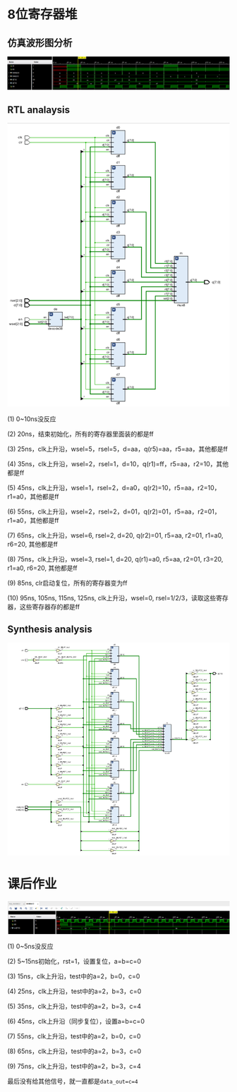 # 8位寄存器堆

## 仿真波形图分析

![zz](./lab2_sim.PNG)

## RTL analaysis

![zz](./lab2_rtl.PNG)


(1) 0~10ns没反应

(2) 20ns，结束初始化，所有的寄存器里面装的都是ff

(3) 25ns，clk上升沿，wsel=5，rsel=5，d=aa，q(r5)=aa，r5=aa，其他都是ff

(4) 35ns，clk上升沿，wsel=2，rsel=1，d=10，q(r1)=ff，r5=aa，r2=10，其他都是ff

(5) 45ns，clk上升沿，wsel=1，rsel=2，d=a0，q(r2)=10，r5=aa，r2=10，r1=a0，其他都是ff

(6) 55ns，clk上升沿，wsel=2，rsel=2，d=01，q(r2)=01，r5=aa，r2=01，r1=a0，其他都是ff

(7) 65ns，clk上升沿，wsel=6, rsel=2, d=20, q(r2)=01, r5=aa, r2=01, r1=a0, r6=20, 其他都是ff

(8) 75ns，clk上升沿，wsel=3, rsel=1, d=20, q(r1)=a0, r5=aa, r2=01, r3=20, r1=a0, r6=20, 其他都是ff

(9) 85ns, clr启动复位，所有的寄存器变为ff

(10) 95ns, 105ns, 115ns, 125ns, clk上升沿，wsel=0, rsel=1/2/3，读取这些寄存器，这些寄存器存的都是ff

## Synthesis analysis

![zz](./lab2_syn.PNG)

# 课后作业

![zz](./lab2_sim_hw.PNG)

(1) 0~5ns没反应

(2) 5~15ns初始化，rst=1，设置复位，a=b=c=0

(3) 15ns，clk上升沿，test中的a=2，b=0，c=0

(4) 25ns，clk上升沿，test中的a=2，b=3，c=0

(5) 35ns，clk上升沿，test中的a=2，b=3，c=4

(6) 45ns，clk上升沿（同步复位），设置a=b=c=0

(7) 55ns，clk上升沿，test中的a=2，b=0，c=0

(8) 65ns，clk上升沿，test中的a=2，b=3，c=0

(9) 75ns，clk上升沿，test中的a=2，b=3，c=4

最后没有给其他信号，就一直都是`data_out=c=4`

